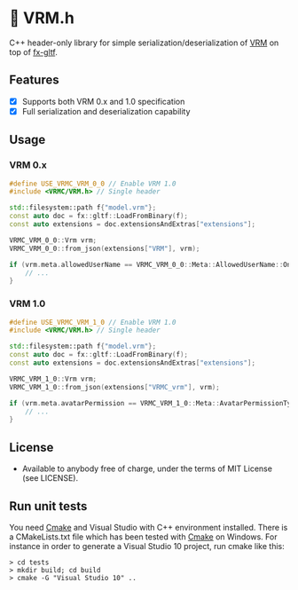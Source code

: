 # :diamond_shape_with_a_dot_inside: VRM.h

C++ header-only library for simple serialization/deserialization of [VRM](https://vrm.dev/en/) on top of [fx-gltf](https://github.com/jessey-git/fx-gltf).

## Features

- [x] Supports both VRM 0.x and 1.0 specification
- [x] Full serialization and deserialization capability

## Usage

### VRM 0.x

```cpp
#define USE_VRMC_VRM_0_0 // Enable VRM 1.0
#include <VRMC/VRM.h> // Single header

std::filesystem::path f{"model.vrm"};
const auto doc = fx::gltf::LoadFromBinary(f);
const auto extensions = doc.extensionsAndExtras["extensions"];

VRMC_VRM_0_0::Vrm vrm;
VRMC_VRM_0_0::from_json(extensions["VRM"], vrm);

if (vrm.meta.allowedUserName == VRMC_VRM_0_0::Meta::AllowedUserName::OnlyAuthor) {
	// ...
}
```

### VRM 1.0

```cpp
#define USE_VRMC_VRM_1_0 // Enable VRM 1.0
#include <VRMC/VRM.h> // Single header

std::filesystem::path f{"model.vrm"};
const auto doc = fx::gltf::LoadFromBinary(f);
const auto extensions = doc.extensionsAndExtras["extensions"];

VRMC_VRM_1_0::Vrm vrm;
VRMC_VRM_1_0::from_json(extensions["VRMC_vrm"], vrm);

if (vrm.meta.avatarPermission == VRMC_VRM_1_0::Meta::AvatarPermissionType::OnlyAuthor) {
	// ...
}
```

## License

* Available to anybody free of charge, under the terms of MIT License (see LICENSE).

## Run unit tests

You need [Cmake](https://cmake.org/download/) and Visual Studio with C++ environment installed. There is a CMakeLists.txt file which has been tested with [Cmake](https://cmake.org/download/) on Windows. For instance in order to generate a Visual Studio 10 project, run cmake like this:


```
> cd tests
> mkdir build; cd build
> cmake -G "Visual Studio 10" ..
```

